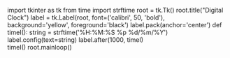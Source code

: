 import tkinter as tk
from time import strftime
root = tk.Tk()
root.title("Digital Clock")
label = tk.Label(root, font=('calibri', 50, 'bold'), background='yellow', foreground='black')
label.pack(anchor='center')
def timeI():
    string = strftime('%H:%M:%S %p %d/%m/%Y') 
    label.config(text=string)
    label.after(1000, timeI)  
timeI()
root.mainloop()
